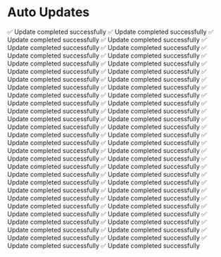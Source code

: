<h1>Auto Updates</h1>
✅ Update completed successfully
✅ Update completed successfully
✅ Update completed successfully
✅ Update completed successfully
✅ Update completed successfully
✅ Update completed successfully
✅ Update completed successfully
✅ Update completed successfully
✅ Update completed successfully
✅ Update completed successfully
✅ Update completed successfully
✅ Update completed successfully
✅ Update completed successfully
✅ Update completed successfully
✅ Update completed successfully
✅ Update completed successfully
✅ Update completed successfully
✅ Update completed successfully
✅ Update completed successfully
✅ Update completed successfully
✅ Update completed successfully
✅ Update completed successfully
✅ Update completed successfully
✅ Update completed successfully
✅ Update completed successfully
✅ Update completed successfully
✅ Update completed successfully
✅ Update completed successfully
✅ Update completed successfully
✅ Update completed successfully
✅ Update completed successfully
✅ Update completed successfully
✅ Update completed successfully
✅ Update completed successfully
✅ Update completed successfully
✅ Update completed successfully
✅ Update completed successfully
✅ Update completed successfully
✅ Update completed successfully
✅ Update completed successfully
✅ Update completed successfully
✅ Update completed successfully
✅ Update completed successfully
✅ Update completed successfully
✅ Update completed successfully
✅ Update completed successfully
✅ Update completed successfully
✅ Update completed successfully
✅ Update completed successfully
✅ Update completed successfully
✅ Update completed successfully
✅ Update completed successfully
✅ Update completed successfully
✅ Update completed successfully
✅ Update completed successfully
✅ Update completed successfully
